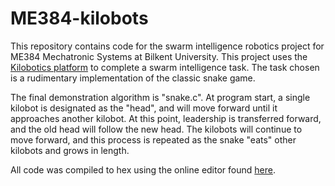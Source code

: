 # ME384-kilobots

This repository contains code for the swarm intelligence robotics project for ME384 Mechatronic Systems at Bilkent University. This project uses the [Kilobotics platform](https://www.kilobotics.com/ "Kilobotics") to complete a swarm intelligence task. The task chosen is a rudimentary implementation of the classic snake game.

The final demonstration algorithm is "snake.c". At program start, a single kilobot is designated as the "head", and will move forward until it approaches another kilobot. At this point, leadership is transferred forward, and the old head will follow the new head. The kilobots will continue to move forward, and this process is repeated as the snake "eats" other kilobots and grows in length.

All code was compiled to hex using the online editor found [here](https://www.kilobotics.com/editor "Kilobotics editor").
